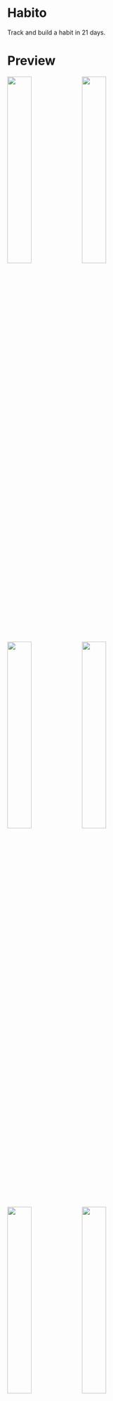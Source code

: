 # Habito

Track and build a habit in 21 days.

# Preview
<img src="https://github.com/padamchopra/habito/blob/master/Images/Screenshots/login.png" width="33%"> <img src="https://github.com/padamchopra/habito/blob/master/Images/Screenshots/habits.png" width="33%"> <img src="https://github.com/padamchopra/habito/blob/master/Images/Screenshots/modal.png" width="33%"> <img src="https://github.com/padamchopra/habito/blob/master/Images/Screenshots/categories.png" width="33%"> <img src="https://github.com/padamchopra/habito/blob/master/Images/Screenshots/newcategory.png" width="33%"> <img src="https://github.com/padamchopra/habito/blob/master/Images/Screenshots/profile.png" width="33%">

## Contributing
Refer to the contribution guide on Wiki [here](https://github.com/padamchopra/habito/wiki/Contributing-Guide)